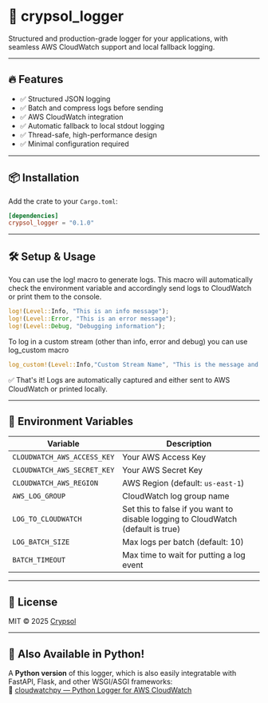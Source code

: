 # 🚀 crypsol_logger

Structured and production-grade logger for your applications, with seamless AWS CloudWatch support and local fallback logging.

---

## 🔥 Features

- ✅ Structured JSON logging
- ✅ Batch and compress logs before sending
- ✅ AWS CloudWatch integration
- ✅ Automatic fallback to local stdout logging
- ✅ Thread-safe, high-performance design
- ✅ Minimal configuration required

---

## 📦 Installation

Add the crate to your `Cargo.toml`:

```toml
[dependencies]
crypsol_logger = "0.1.0"
```

---

## 🛠 Setup & Usage

You can use the log! macro to generate logs. This macro will automatically check the environment variable and accordingly send logs to CloudWatch or print them to the console.

```rust
log!(Level::Info, "This is an info message");
log!(Level::Error, "This is an error message");
log!(Level::Debug, "Debugging information");
```

To log in a custom stream (other than info, error and debug) you can use log_custom macro

```rust
log_custom!(Level::Info,"Custom Stream Name", "This is the message and variable {}",variable);
```

✅ That's it! Logs are automatically captured and either sent to AWS CloudWatch or printed locally.

---

## 🧪 Environment Variables

| Variable | Description |
|----------|-------------|
| `CLOUDWATCH_AWS_ACCESS_KEY` | Your AWS Access Key |
| `CLOUDWATCH_AWS_SECRET_KEY` | Your AWS Secret Key |
| `CLOUDWATCH_AWS_REGION` | AWS Region (default: `us-east-1`) |
| `AWS_LOG_GROUP` | CloudWatch log group name |
| `LOG_TO_CLOUDWATCH` | Set this to false if you want to disable logging to CloudWatch (default is true) |
| `LOG_BATCH_SIZE` | Max logs per batch (default: 10) |
| `BATCH_TIMEOUT` | Max time to wait for putting a log event |

---

## 📜 License

MIT © 2025 [Crypsol](https://crypsol.tech/)

---

## 🧠 Also Available in Python!
A **Python version** of this logger, which is also easily integratable with FastAPI, Flask, and other WSGI/ASGI frameworks:  
🔗 [cloudwatchpy — Python Logger for AWS CloudWatch](https://github.com/Irfan-Ahmad-byte/cloudwatchpy)